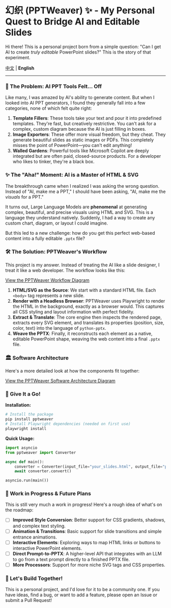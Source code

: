 # 幻织 (PPTWeaver) ✨ - My Personal Quest to Bridge AI and Editable Slides

Hi there! This is a personal project born from a simple question: "Can I get AI to create *truly editable* PowerPoint slides?" This is the story of that experiment.

[中文](./README.md) | **English**

---

### 🤔 The Problem: AI PPT Tools Felt... Off

Like many, I was amazed by AI's ability to generate content. But when I looked into AI PPT generators, I found they generally fall into a few categories, none of which felt quite right:

1.  **Template Fillers**: These tools take your text and pour it into predefined templates. They're fast, but creatively restrictive. You can't ask for a complex, custom diagram because the AI is just filling in boxes.
2.  **Image Exporters**: These offer more visual freedom, but they cheat. They generate beautiful slides as static images or PDFs. This completely misses the point of PowerPoint—you can't edit anything!
3.  **Walled Gardens**: Powerful tools like Microsoft Copilot are deeply integrated but are often paid, closed-source products. For a developer who likes to tinker, they're a black box.

### ✨ The "Aha!" Moment: AI is a Master of HTML & SVG

The breakthrough came when I realized I was asking the wrong question. Instead of "AI, make me a PPT," I should have been asking, "AI, make me the *visuals* for a PPT."

It turns out, Large Language Models are **phenomenal** at generating complex, beautiful, and precise visuals using HTML and SVG. This is a language they understand natively. Suddenly, I had a way to create any custom chart, diagram, or layout I could imagine.

But this led to a new challenge: how do you get this perfect web-based content into a fully editable `.pptx` file?

### 🛠️ The Solution: PPTWeaver's Workflow

This project is my answer. Instead of treating the AI like a slide designer, I treat it like a web developer. The workflow looks like this:

[View the PPTWeaver Workflow Diagram](docs/about_pptweaver_workflow.svg)

1.  **HTML/SVG as the Source**: We start with a standard HTML file. Each `<body>` tag represents a new slide.
2.  **Render with a Headless Browser**: PPTWeaver uses Playwright to render the HTML in the background, exactly as a browser would. This captures all CSS styling and layout information with perfect fidelity.
3.  **Extract & Translate**: The core engine then inspects the rendered page, extracts every SVG element, and translates its properties (position, size, color, text) into the language of `python-pptx`.
4.  **Weave the PPTX**: Finally, it reconstructs each element as a native, editable PowerPoint shape, weaving the web content into a final `.pptx` file.

### 🏛️ Software Architecture

Here's a more detailed look at how the components fit together:

[View the PPTWeaver Software Architecture Diagram](docs/architecture.svg)

### 🚀 Give It a Go!

**Installation:**
```bash
# Install the package
pip install pptweaver
# Install Playwright dependencies (needed on first use)
playwright install
```

**Quick Usage:**
```python
import asyncio
from pptweaver import Converter

async def main():
    converter = Converter(input_file="your_slides.html", output_file="presentation.pptx")
    await converter.convert()

asyncio.run(main())
```

### 🚧 Work in Progress & Future Plans

This is still very much a work in progress! Here's a rough idea of what's on the roadmap:

-   [ ] **Improved Style Conversion**: Better support for CSS gradients, shadows, and complex text styling.
-   [ ] **Animation & Transitions**: Basic support for slide transitions and simple entrance animations.
-   [ ] **Interactive Elements**: Exploring ways to map HTML links or buttons to interactive PowerPoint elements.
-   [ ] **Direct Prompt-to-PPTX**: A higher-level API that integrates with an LLM to go from a text prompt directly to a finished PPTX file.
-   [ ] **More Processors**: Support for more niche SVG tags and CSS properties.

### 🤝 Let's Build Together!

This is a personal project, and I'd love for it to be a community one. If you have ideas, find a bug, or want to add a feature, please open an Issue or submit a Pull Request!
